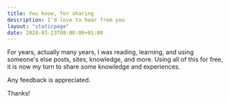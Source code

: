 ```yaml
---
title: You know, for sharing
description: I'd love to hear from you
layout: "staticpage"
date: 2020-03-23T08:08:00+01:00
---
```

For years, actually many years, I was reading, learning, and using someone's else posts, sites, knowledge, and more. Using all of this
for free, it is now my turn to share some knowledge and experiences.

Any feedback is appreciated.

Thanks!

